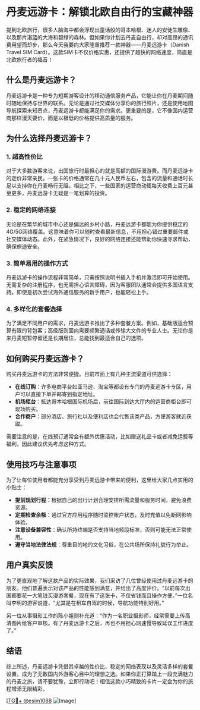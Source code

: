 # 丹麦远游卡：解锁北欧自由行的宝藏神器

提到北欧旅行，很多人脑海中都会浮现出童话般的哥本哈根、迷人的安徒生雕像、以及那片湛蓝的大海和碧绿的森林。但如果你计划去丹麦自由行，却对高昂的通讯费用望而却步，那么今天我要向大家隆重推荐一款神器——丹麦远游卡（Danish Travel SIM Card）。这款SIM卡不仅价格实惠，还提供了超快的网络速度，简直是北欧旅行者的福音！

## 什么是丹麦远游卡？

丹麦远游卡是一种专为短期游客设计的移动通信服务产品，它能让你在丹麦期间随时随地保持与世界的联系。无论是通过社交媒体分享你的旅行照片，还是使用地图导航探索未知景点，丹麦远游卡都能满足你的需求。更重要的是，它不像国内运营商那样漫天要价，而是以极低的价格提供高质量的服务。

## 为什么选择丹麦远游卡？

### 1. 超高性价比

对于大多数游客来说，出国旅行时最担心的就是高额的国际漫游费。而丹麦远游卡的定价非常亲民，一张卡的价格通常在几十元人民币左右，包含的流量和通话时长足以支持你在丹麦畅行无阻。相比之下，一些国家的运营商动辄每天收费上百元甚至更多，丹麦远游卡无疑是一笔划算的投资。

### 2. 稳定的网络连接

无论是在繁华的城市中心还是偏远的乡村小路，丹麦远游卡都能为你提供稳定的4G/5G网络覆盖。这意味着你可以随时查看最新信息，不用担心错过重要邮件或社交媒体动态。此外，在紧急情况下，良好的网络连接还能帮助你快速寻求帮助，确保旅途安全。

### 3. 简单易用的操作方式

丹麦远游卡的操作流程非常简单，只需按照说明书插入手机并激活即可开始使用。无需复杂的注册程序，也无需担心语言障碍，因为客服团队通常会提供多国语言支持。即使是初次尝试海外通信服务的新手用户，也能轻松上手。

### 4. 多样化的套餐选择

为了满足不同用户的需求，丹麦远游卡推出了多种套餐方案。例如，基础版适合预算有限的背包客；高级版则面向需要频繁通话或传输大文件的专业人士。无论你是来丹麦短暂停留还是长期居住，总能找到最适合自己的选项。

## 如何购买丹麦远游卡？

购买丹麦远游卡的方法非常便捷。目前市面上有几种主流渠道可供选择：

- **在线订购**：许多电商平台如亚马逊、淘宝等都设有专门的丹麦远游卡专区，用户可以直接下单并邮寄到指定地址。
- **机场柜台**：抵达哥本哈根国际机场后，前往国际到达大厅内的运营商柜台即可现场购买。
- **合作商户**：部分酒店、旅行社以及便利店也会代售该类产品，方便游客就近获取。

需要注意的是，在线预订通常会有额外优惠活动，比如赠送礼品卡或者减免运费等福利，因此建议优先考虑这种方式。

## 使用技巧与注意事项

为了让每位使用者都能充分享受到丹麦远游卡带来的便利，这里给大家几点实用的小贴士：

- **提前规划行程**：根据自己的出行计划合理安排所需流量和服务时间，避免浪费资源。
- **定期检查余额**：通过官方应用程序随时监控账户状态，及时充值以免断网影响体验。
- **注意设备兼容性**：确认所持终端是否支持当地频段标准，否则可能无法正常使用。
- **遵守当地法律法规**：尊重目的地的文化习俗，在公共场所保持礼貌行为举止。

## 用户真实反馈

为了更直观地了解这款产品的实际效果，我们采访了几位曾经使用过丹麦远游卡的朋友。他们普遍表示对该产品的性能感到满意，并给出了高度评价。“以前每次出国都要花一大笔钱买漫游套餐，现在有了这张卡，不仅省钱而且操作方便。”一位名叫李明的游客说道，“尤其是在租车自驾的时候，导航功能特别好用。”

另一位从事摄影工作的陈小姐则补充道：“作为一名职业摄影师，经常需要上传高清图片给客户审核。有了丹麦远游卡之后，再也不用担心网速慢导致延误工作进度了。”

## 结语

综上所述，丹麦远游卡凭借其卓越的性价比、稳定的网络表现以及灵活多样的套餐设置，成为了无数国内外游客心目中的理想之选。如果你正打算踏上一段充满魅力的丹麦之旅，请不要犹豫，立即行动吧！相信这款小巧精致的卡片一定会为你的旅程增添无限精彩。

[[TG💪+ @esim1088](https://t.me/s/esim1088) ![Image](https://i.postimg.cc/4NQfJmqS/Snipaste-2025-05-13-00-14-12.png)]